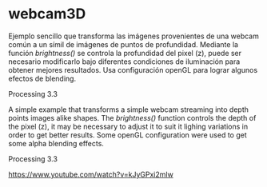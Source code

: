 # webcam3D

Ejemplo sencillo que transforma las imágenes provenientes de una webcam común a un símil de imágenes de puntos de profundidad.
Mediante la función *brightness()* se controla la profundidad del pixel (z), puede ser necesario modificarlo bajo diferentes condiciones de iluminación para obtener mejores resultados.
Usa configuración openGL para lograr algunos efectos de blending.

Processing 3.3

A simple example that transforms a simple webcam streaming into depth points images alike shapes.
The *brightness()* function controls the depth of the pixel (z), it may be necessary to adjust it to suit it lighing variations in order to get better results.
Some openGL configuration were used to get some alpha blending effects.

Processing 3.3

https://www.youtube.com/watch?v=kJyGPxi2mlw

